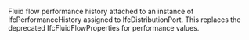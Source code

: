 Fluid flow performance history attached to an instance of IfcPerformanceHistory assigned to IfcDistributionPort.  This replaces the deprecated IfcFluidFlowProperties for performance values.